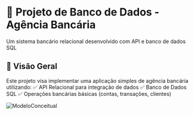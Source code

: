 # 🏦 Projeto de Banco de Dados - Agência Bancária

Um sistema bancário relacional desenvolvido com API e banco de dados SQL

## 📌 Visão Geral

Este projeto visa implementar uma aplicação simples de agência bancária utilizando:
✅ API Relacional para integração de dados
✅ Banco de Dados SQL
✅ Operações bancárias básicas (contas, transações, clientes)

![ModeloConceitual](https://github.com/deboralawall/BAN1/assets/86936640/87a07f30-055e-44d0-9f71-bfb4695efc57)
